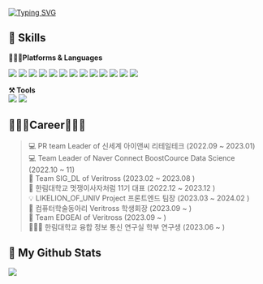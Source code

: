 [![Typing SVG](https://readme-typing-svg.herokuapp.com?size=30&duration=4500&color=B4ADD6&width=600&lines=_Welcome_Hwa_Yeong_+)](https://git.io/typing-svg)


## 💪 Skills
 <b>👩🏻‍💻Platforms & Languages</b>
<p>
          <img src="https://img.shields.io/badge/Java-007396.svg?&style=flat-square&logo=Java&logoColor=white"/>
          <img src="https://img.shields.io/badge/JavaScript-F7DF1E.svg?&style=flat-square&logo=JavaScript&logoColor=white"/>
          <img src="https://img.shields.io/badge/HTML5-E34F26.svg?&style=flat-square&logo=HTML5&logoColor=white"/>
          <img src="https://img.shields.io/badge/jquery-0769AD.svg?&style=flat-square&logo=jquery&logoColor=white" />
          <img src="https://img.shields.io/badge/React-61DAFB.svg?&style=flat-square&logo=React&logoColor=white" />
          <img src="https://img.shields.io/badge/Sass-CC6699.svg?&style=flat-square&logo=Sass&logoColor=white" />
          <img src="https://img.shields.io/badge/Typescript-3178C6.svg?&style=flat-square&logo=Typescript&logoColor=white" />
          <img src="https://img.shields.io/badge/CSS3-1572B6.svg?&style=flat-square&logo=CSS3&logoColor=white"/>
          <img src="https://img.shields.io/badge/OpenCV-5C3EE8.svg?&style=flat-square&logo=OpenCV&logoColor=white"/>
          <img src="https://img.shields.io/badge/C-A8B9CC.svg?&style=flat-square&logo=C&logoColor=white"/>
          <img src="https://img.shields.io/badge/Python-3776AB.svg?&style=flat-square&logo=Python&logoColor=white" />
          <img src="https://img.shields.io/badge/pandas-150458.svg?&style=flat-square&logo=Pandas&logoColor=white" />
          <img src="https://img.shields.io/badge/tensorflow-FF6F00.svg?&style=flat-square&logo=tensorflow&logoColor=white" />
         
          

</p>
<p>
          <b>⚒️ Tools</b> <br>
          <img src="https://img.shields.io/badge/GitHub-181717.svg?&style=flat-square&logo=GitHub&logoColor=white"/>
          <img src="https://img.shields.io/badge/Figma-F24E1E.svg?&style=flat-square&logo=Figma&logoColor=white"/>
</p>

## 👩🏻‍💻Career👩🏻‍💻

> 💻 PR team Leader of 신세계 아이앤씨 리테일테크 (2022.09 ~ 2023.01) <br>
> 💻 Team Leader of Naver Connect BoostCource Data Science (2022.10 ~ 11)<br>
> 🦅 Team SIG_DL of Veritross (2023.02 ~ 2023.08 ) <br>
> 🦁 한림대학교 멋쟁이사자처럼 11기 대표 (2022.12 ~ 2023.12 ) <br>
> 💡 LIKELION_OF_UNIV Project 프론트엔드 팀장 (2023.03 ~ 2024.02 )<br>
> 🦅 컴퓨터학술동아리 Veritross 학생회장 (2023.09 ~  ) <br>
> 🦅 Team EDGEAI of Veritross (2023.09 ~  ) <br>
> 👩🏻‍🔬 한림대학교 융합 정보 통신 연구실 학부 연구생  (2023.06 ~ )<br>
    
## 🌈 My Github Stats

<img src="https://github-readme-stats.vercel.app/api?username=sanchaehwa&show_icons=true" />


